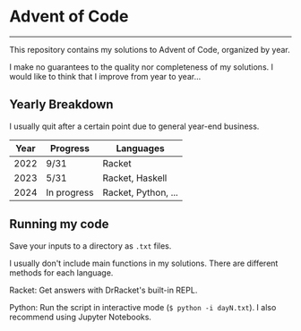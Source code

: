 # Advent of Code

---

This repository contains my solutions to Advent of Code, organized by year.

I make no guarantees to the quality nor completeness of my solutions.
I would like to think that I improve from year to year...

## Yearly Breakdown

I usually quit after a certain point due to general year-end business.

| **Year** 	| **Progress** 	| **Languages**   	|
|----------	|--------------	|-----------------	|
| 2022     	| 9/31         	| Racket          	|
| 2023     	| 5/31         	| Racket, Haskell 	|
| 2024     	| In progress  	| Racket, Python, ...     	|

## Running my code

Save your inputs to a directory as `.txt` files.

I usually don't include main functions in my solutions. 
There are different methods for each language.

Racket: Get answers with DrRacket's built-in REPL.

Python: Run the script in interactive mode (`$ python -i dayN.txt`).
I also recommend using Jupyter Notebooks.